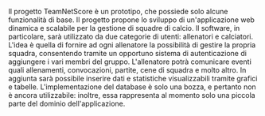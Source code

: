 
Il progetto TeamNetScore è un prototipo, che possiede solo alcune funzionalità di base. Il progetto propone lo sviluppo di un'applicazione web dinamica e scalabile per la gestione di squadre di calcio. Il software, in particolare, sarà utilizzato da due categorie di utenti: allenatori e calciatori.
L'idea è quella di fornire ad ogni allenatore la possibilità di gestire la propria squadra, consentendo tramite un opportuno sistema di autenticazione di aggiungere i vari membri del gruppo. L'allenatore potrà comunicare eventi quali allenamenti, convocazioni, partite, cene di squadra e molto altro. In aggiunta sarà possibile inserire dati e statistiche visualizzabili tramite grafici e tabelle.
L'implementazione del database è solo una bozza, e pertanto non è ancora utilizzabile: inoltre, essa rappresenta al momento solo una piccola parte del dominio dell'applicazione.
